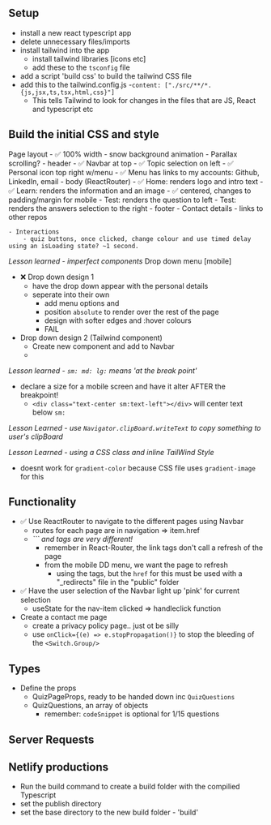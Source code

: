 ## Setup
- install a new react typescript app
- delete unnecessary files/imports 
- install tailwind into the app
    - install tailwind libraries [icons etc]
    - add these to the ```tsconfig``` file
- add a script 'build css' to build the tailwind CSS file
- add this to the tailwind.config.js
    -```content: ["./src/**/*.{js,jsx,ts,tsx,html,css}"]```
    - This tells Tailwind to look for changes in the files that are JS, React and typescript etc

## Build the initial CSS and style
Page layout
    - ✅ 100% width
    - snow background animation 
        - Parallax scrolling? 
    - header
        - ✅ Navbar at top
        - ✅ Topic selection on left
        - ✅ Personal icon top right w/menu
            - ✅ Menu has links to my accounts: Github, LinkedIn, email
    - body (ReactRouter)
        - ✅ Home: renders logo and intro text
        - ✅ Learn: renders the information and an image
            - ✅ centered, changes to padding/margin for mobile
        - Test: renders the question to left
        - Test: renders the answers selection to the right
    - footer
        - Contact details
        - links to other repos

    - Interactions
        - quiz buttons, once clicked, change colour and use timed delay using an isLoading state? ~1 second.

*Lesson learned - imperfect components*
Drop down menu [mobile] 
- ❌ Drop down design 1
    - have the drop down appear with the personal details
    - seperate into their own </div>
        - add menu options and </Links>
        - position ```absolute``` to render over the rest of the page
        - design with softer edges and :hover colours
        - FAIL
- Drop down design 2 (Tailwind component)
    - Create new component and add to Navbar
    - 

*Lesson learned - ```sm: md: lg:``` means 'at the break point'*
- declare a size for a mobile screen and have it alter AFTER the breakpoint!  
    - ```<div class="text-center sm:text-left"></div>``` will center text below ```sm:```

*Lesson Learned - use ```Navigator.clipBoard.writeText``` to copy something to user's clipBoard*

*Lesson Learned - using a CSS class and inline TailWind Style*
- doesnt work for ```gradient-color``` because CSS file uses ```gradient-image``` for this



## Functionality
- ✅ Use ReactRouter to navigate to the different pages using Navbar
    - routes for each page are in navigation => item.href
    - *```<Link> and <a> tags are very different!*
        - remember in React-Router, the link tags don't call a refresh of the page
        - from the mobile DD menu, we want the page to refresh
            + using the <a> tags, but the ```href``` for this must be used with a "_redirects" file in the "public" folder
- ✅ Have the user selection of the Navbar light up 'pink' for current selection
    - useState for the nav-item clicked => handleclick function
- Create a contact me page
    - create a privacy policy page.. just ot be silly
    - use ```onClick={(e) => e.stopPropagation()}``` to stop the bleeding of the ```<Switch.Group/>```

## Types
- Define the props
    - QuizPageProps, ready to be handed down inc ```QuizQuestions```
    - QuizQuestions, an array of objects
        + remember: ```codeSnippet``` is optional for 1/15 questions


## Server Requests

## Netlify productions
- Run the build command to create a build folder with the compilied Typescript
- set the publish directory
- set the base directory to the new build folder - 'build'

